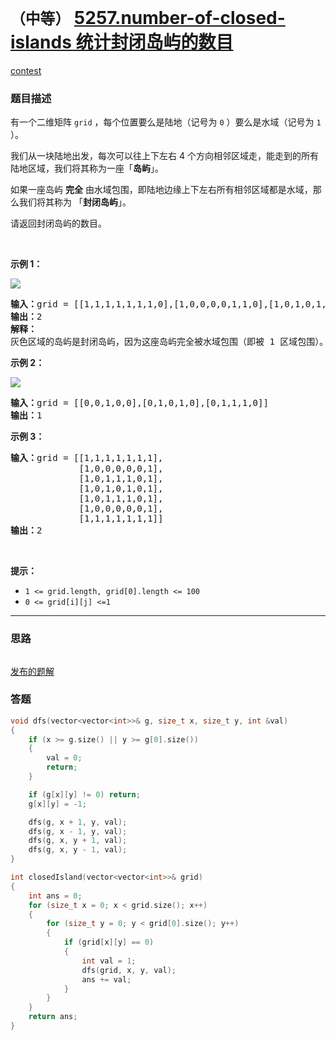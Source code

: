 # `（中等）` [5257.number-of-closed-islands 统计封闭岛屿的数目](https://leetcode-cn.com/problems/number-of-closed-islands/)

[contest](https://leetcode-cn.com/contest/weekly-contest-162/problems/number-of-closed-islands/)

### 题目描述
<p>有一个二维矩阵 <code>grid</code>&nbsp;，每个位置要么是陆地（记号为&nbsp;<code>0</code> ）要么是水域（记号为&nbsp;<code>1</code> ）。</p>

<p>我们从一块陆地出发，每次可以往上下左右&nbsp;4 个方向相邻区域走，能走到的所有陆地区域，我们将其称为一座「<strong>岛屿</strong>」。</p>

<p>如果一座岛屿&nbsp;<strong>完全</strong>&nbsp;由水域包围，即陆地边缘上下左右所有相邻区域都是水域，那么我们将其称为 「<strong>封闭岛屿</strong>」。</p>

<p>请返回封闭岛屿的数目。</p>

<p>&nbsp;</p>

<p><strong>示例 1：</strong></p>

<p><img src="https://assets.leetcode-cn.com/aliyun-lc-upload/uploads/2019/11/07/sample_3_1610.png"></p>

<pre><strong>输入：</strong>grid = [[1,1,1,1,1,1,1,0],[1,0,0,0,0,1,1,0],[1,0,1,0,1,1,1,0],[1,0,0,0,0,1,0,1],[1,1,1,1,1,1,1,0]]
<strong>输出：</strong>2
<strong>解释：</strong>
灰色区域的岛屿是封闭岛屿，因为这座岛屿完全被水域包围（即被 1 区域包围）。</pre>

<p><strong>示例 2：</strong></p>

<p><img src="https://assets.leetcode-cn.com/aliyun-lc-upload/uploads/2019/11/07/sample_4_1610.png"></p>

<pre><strong>输入：</strong>grid = [[0,0,1,0,0],[0,1,0,1,0],[0,1,1,1,0]]
<strong>输出：</strong>1
</pre>

<p><strong>示例 3：</strong></p>

<pre><strong>输入：</strong>grid = [[1,1,1,1,1,1,1],
&nbsp;            [1,0,0,0,0,0,1],
&nbsp;            [1,0,1,1,1,0,1],
&nbsp;            [1,0,1,0,1,0,1],
&nbsp;            [1,0,1,1,1,0,1],
&nbsp;            [1,0,0,0,0,0,1],
             [1,1,1,1,1,1,1]]
<strong>输出：</strong>2
</pre>

<p>&nbsp;</p>

<p><strong>提示：</strong></p>

<ul>
	<li><code>1 &lt;= grid.length, grid[0].length &lt;= 100</code></li>
	<li><code>0 &lt;= grid[i][j] &lt;=1</code></li>
</ul>

            

---
### 思路
```
```
[发布的题解](https://leetcode-cn.com/problems/number-of-closed-islands/solution/5257-by-ikaruga/)


### 答题
``` C++
void dfs(vector<vector<int>>& g, size_t x, size_t y, int &val)
{
    if (x >= g.size() || y >= g[0].size())
    {
        val = 0;
        return;
    }

    if (g[x][y] != 0) return;
    g[x][y] = -1;

    dfs(g, x + 1, y, val);
    dfs(g, x - 1, y, val);
    dfs(g, x, y + 1, val);
    dfs(g, x, y - 1, val);       
}

int closedIsland(vector<vector<int>>& grid)
{
    int ans = 0;
    for (size_t x = 0; x < grid.size(); x++)
    {
        for (size_t y = 0; y < grid[0].size(); y++)
        {
            if (grid[x][y] == 0)
            {
                int val = 1;
                dfs(grid, x, y, val);
                ans += val;
            }
        }
    }
    return ans;
}
```




